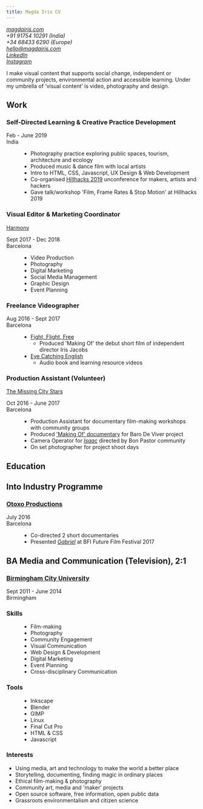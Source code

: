 ```yaml
---
title: Magda Iris CV
---
```

<main>
<address>

[magdairis.com](https://magdairis.com)\
+91 91754 10291 (India)\
+34 68433 6290 (Europe)\
hello@magdairis.com\
[LinkedIn](https://www.linkedin.com/in/magdairispetford/)\
[Instagram](https://www.instagram.com/bymagdairis/)

</address>

<section id="statement">
I make visual content that supports social change, independent or community projects, environmental action and accessible learning. Under my umbrella of ‘visual content’ is video, photography and design.
</section>

<section id="work">

# Work

<div class="current">

### Self-Directed Learning & Creative Practice Development

<dl>
<dt><time>Feb - June 2019</time></dt>
<dt>India</dt>
<dd>

* Photography practice exploring public spaces, tourism, architecture and ecology
* Produced music & dance film with local artists
* Intro to HTML, CSS, Javascript, UX Design & Web Development
* Co-organised [Hillhacks 2019](https://hillhacks.in/) unconference for makers, artists and hackers
* Gave talk/workshop 'Film, Frame Rates & Stop Motion' at Hillhacks 2019

</dd> 
</dl>
</div>

<div class="harmony">

### Visual Editor & Marketing Coordinator

<dl>
<dt>

[Harmony](https://www.linkedin.com/company/viaharmony/)

</dt>
<dt><time>Sept 2017 - Dec 2018</time></dt>
<dt>Barcelona</dt>
<dd>

* Video Production
* Photography
* Digital Marketing
* Social Media Management
* Graphic Design
* Event Planning

</dd>
</div>

<div class="freelance">

### Freelance Videographer

<dl>
<dt><time>Aug 2016 - Sept 2017</time></dt>
<dt>Barcelona</dt>
<dd>

* [Fight, Flight, Free](http://www.irisjacobs.nl/direction-1)
  * Produced 'Making Of' the debut short film of independent director Iris Jacobs
* [Eye Catching English](http://eyecatchingenglish.com/)
  * Audio book and learning resource videos

</dd>
</dt>
</div>

<div class="volunteer">

### Production Assistant (Volunteer)

<dl>
<dt>

[The Missing City Stars](https://www.themissingcitystars.com/)

</dt>
<dt><time>Oct 2016 - June 2017</dt></time>
<dt>Barcelona</dt>
<dd>

* Production Assistant for documentary film-making workshops with community groups
* Produced ['Making Of' documentary](https://vimeo.com/218116691) for Baro De Viver project
* Camera Operator for [_Isaac_](https://vimeo.com/236158121) directed by Bon Pastor community
* On set photographer for project shoot days

</dd>
</dl>
</div>
</section>

<section id="education">
<div class="otoxo">

# Education

## Into Industry Programme

### [Otoxo Productions](https://www.otoxoproductions.com/)

<dl>
<dt>
</dt>
<dt><time>July 2016</dt></time>
<dt>Barcelona</dt>
<dd>

* Co-directed 2 short documentaries
* Presented [_Gabriel_](https://www.youtube.com/watch?v=bs8PpTm_AYs) at BFI Future Film Festival 2017

</dd>
</dl>
</div>

<div class="uni">

## BA Media and Communication (Television), 2:1

### [Birmingham City University](https://www.bcu.ac.uk/)

<dl>
<dt><time>Sept 2011 - June 2014</dt></time>
<dt>Birmingham</dt>
</dl>
</div>

</section>

<section id="bottom">
<div class="skills">

### Skills
<dl>
<dd>

* Film-making
* Photography
* Community Engagement
* Visual Communication
* Web Design & Development
* Digital Marketing
* Event Planning
* Cross-disciplinary Communication

<dd>
</dl>
</div>

<div class="tools">

### Tools
<dl>
<dd>

* Inkscape
* Blender
* GIMP
* Linux
* Final Cut Pro
* HTML & CSS
* Javascript

</dd>
</dl>
</div>

<div class="interests">

### Interests
* Using media, art and technology to make the world a better place
* Storytelling, documenting, finding magic in ordinary places
* Ethical film-making & photography
* Community art, media and 'maker' projects
* Open source software, free information, open public data
* Grassroots environmentalism and citizen science

</div>
</section>

</main>